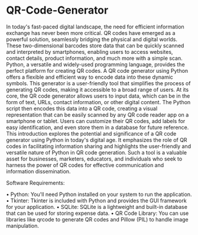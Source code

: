 # QR-Code-Generator

In today's fast-paced digital landscape, the need for efficient information exchange has never been more critical. QR codes have emerged as a powerful solution, seamlessly bridging the physical and digital worlds. These two-dimensional barcodes store data that can be quickly scanned and interpreted by smartphones, enabling users to access websites, contact details, product information, and much more with a simple scan. Python, a versatile and widely-used programming language, provides the perfect platform for creating QR codes. A QR code generator using Python offers a flexible and efficient way to encode data into these dynamic symbols. This generator is a user-friendly tool that simplifies the process of generating QR codes, making it accessible to a broad range of users. At its core, the QR code generator allows users to input data, which can be in the form of text, URLs, contact information, or other digital content. The Python script then encodes this data into a QR code, creating a visual representation that can be easily scanned by any QR code reader app on a smartphone or tablet. Users can customize their QR codes, add labels for easy identification, and even store them in a database for future reference. This introduction explores the potential and significance of a QR code generator using Python in today's digital age. It emphasizes the role of QR codes in facilitating information sharing and highlights the user-friendly and versatile nature of Python in QR code generation. Such a tool is a valuable asset for businesses, marketers, educators, and individuals who seek to harness the power of QR codes for effective communication and information dissemination.



Software Requirements:

•	Python: You'll need Python installed on your system to run the application.
•	Tkinter: Tkinter is included with Python and provides the GUI framework for your application.
•	SQLite: SQLite is a lightweight and built-in database that can be used for storing expense data.
•	QR Code Library: You can use libraries like qrcode to generate QR codes and Pillow (PIL) to handle image manipulation.


